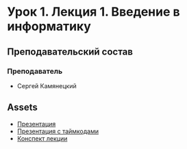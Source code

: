 # Урок 1. Лекция 1. Введение в информатику

## Преподавательский состав

### Преподаватель
* Сергей Камянецкий

## Assets
* [Презентация](assets/presentation.pdf)
* [Презентация с таймкодами](assets/presentation-with-time-codes.pdf)
* [Конспект лекции](assets/lecture-summary.pdf)